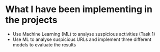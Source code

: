 # What I have been implementing in the projects
- Use Machine Learning (ML) to analyse suspicious activities (Task 1)
- Use ML to analyse suspicious URLs and implement three different models to evaluate the results
